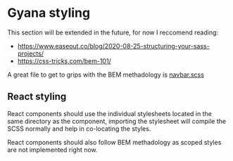 # Gyana styling

This section will be extended in the future, for now I reccomend reading:

- <https://www.easeout.co/blog/2020-08-25-structuring-your-sass-projects/>
- <https://css-tricks.com/bem-101/>

A great file to get to grips with the BEM methadology is [navbar.scss](components/_navbar.scss)

## React styling

React components should use the individual stylesheets located in the same directory as the
component, importing the stylesheet will compile the SCSS normally and help in co-locating the
styles.

React components should also follow BEM methadology as scoped styles are not implemented right now.
